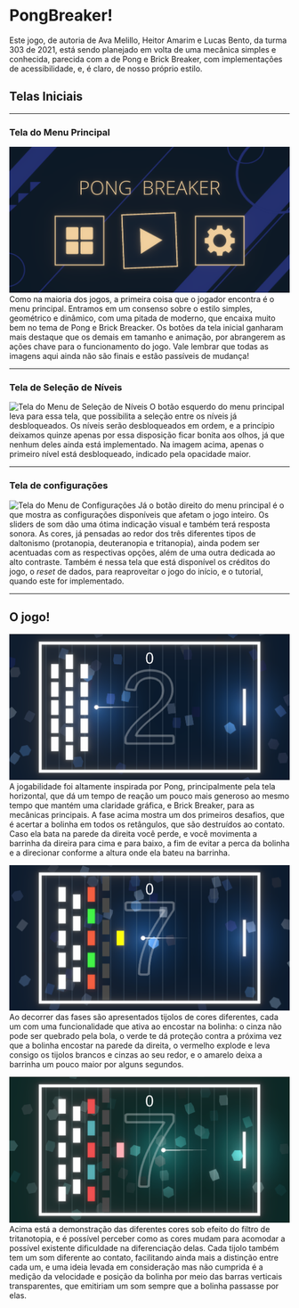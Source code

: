 # PongBreaker!

Este jogo, de autoria de Ava Melillo, Heitor Amarim e Lucas Bento, da turma 303 de 2021, está sendo planejado em volta de uma mecânica simples e conhecida, parecida com a de Pong e Brick Breaker, com implementações de acessibilidade, e, é claro, de nosso próprio estilo.

## Telas Iniciais
___

### Tela do Menu Principal
![Tela do Menu Principal](/reposAssets/menuMain.png)
Como na maioria dos jogos, a primeira coisa que o jogador encontra é o menu principal. Entramos em um consenso sobre o estilo simples, geométrico e dinâmico, com uma pitada de moderno, que encaixa muito bem no tema de Pong e Brick Breacker. Os botões da tela inicial ganharam mais destaque que os demais em tamanho e animação, por abrangerem as ações chave para o funcionamento do jogo. Vale lembrar que todas as imagens aqui ainda não são finais e estão passíveis de mudança!

___

### Tela de Seleção de Níveis
![Tela do Menu de Seleção de Níveis](/reposAssets/menuLevelSelect.png)
O botão esquerdo do menu principal leva para essa tela, que possibilita a seleção entre os níveis já desbloqueados. Os níveis serão desbloqueados em ordem, e a princípio deixamos quinze apenas por essa disposição ficar bonita aos olhos, já que nenhum deles ainda está implementado. Na imagem acima, apenas o primeiro nível está desbloqueado, indicado pela opacidade maior.

___

### Tela de configurações
![Tela do Menu de Configurações](/reposAssets/menuConfigs.png)
Já o botão direito do menu principal é o que mostra as configurações disponíveis que afetam o jogo inteiro. Os sliders de som dão uma ótima indicação visual e também terá resposta sonora. As cores, já pensadas ao redor dos três diferentes tipos de daltonismo (protanopia, deuteranopia e tritanopia), ainda podem ser acentuadas com as respectivas opções, além de uma outra dedicada ao alto contraste.
Também é nessa tela que está disponível os créditos do jogo, o *reset* de dados, para reaproveitar o jogo do início, e o tutorial, quando este for implementado.

___

## O jogo!
![Fase Dois](/reposAssets/levelTwo.png)
A jogabilidade foi altamente inspirada por Pong, principalmente pela tela horizontal, que dá um tempo de reação um pouco mais generoso ao mesmo tempo que mantém uma claridade gráfica, e Brick Breaker, para as mecânicas principais. A fase acima mostra um dos primeiros desafios, que é acertar a bolinha em todos os retângulos, que são destruídos ao contato. Caso ela bata na parede da direita você perde, e você movimenta a barrinha da direira para cima e para baixo, a fim de evitar a perca da bolinha e a direcionar conforme a altura onde ela bateu na barrinha.

![Fase Sete](/reposAssets/levelSeven.png)
Ao decorrer das fases são apresentados tijolos de cores diferentes, cada um com uma funcionalidade que ativa ao encostar na bolinha: o cinza não pode ser quebrado pela bola, o verde te dá proteção contra a próxima vez que a bolinha encostar na parede da direita, o vermelho explode e leva consigo os tijolos brancos e cinzas ao seu redor, e o amarelo deixa a barrinha um pouco maior por alguns segundos.

![Fase Sete com modo daltônico ativado](/reposAssets/levelSevenTritanotopia.png)
Acima está a demonstração das diferentes cores sob efeito do filtro de tritanotopia, e é possível perceber como as cores mudam para acomodar a possível existente dificuldade na diferenciação delas.  Cada tijolo também tem um som diferente ao contato, facilitando ainda mais a distinção entre cada um, e uma ideia levada em consideração mas não cumprida é a medição da velocidade e posição da bolinha por meio das barras verticais transparentes, que emitiriam um som sempre que a bolinha passasse por elas.